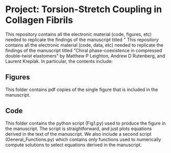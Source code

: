 # Project: Torsion-Stretch Coupling in Collagen Fibrils


This repository contains all the electronic material (code, figures, etc) needed to replicate the findings of the manuscript titled "
This repository contains all the electronic material (code, data, etc) needed to replicate the findings of the manuscript titled "Chiral phase-coexistence in compressed double-twist elastomers" by Matthew P Leighton, Andrew D Rutenberg, and Laurent Kreplak. In particular, the contents include:

## Figures
This folder contains pdf copies of the single figure that is included in the manuscript.

## Code
This folder contains the python script (Fig1.py) used to produce the figure in the manuscript. The script is straightforward, and just plots equations derived in the text of the manuscript. We also include a second script (General_Functions.py) which contains only functions used to numerically compute solutions to select equations derived in the manuscript.
